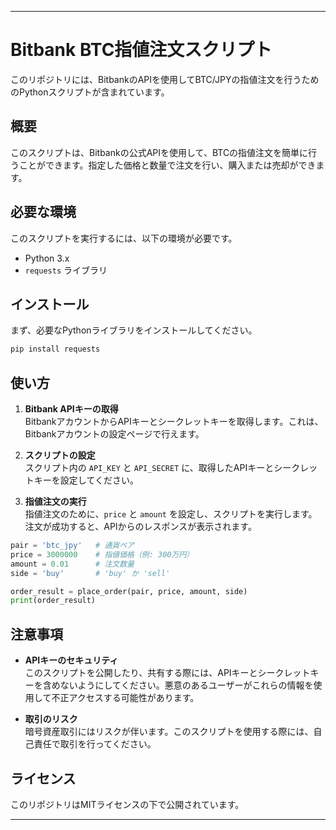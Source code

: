 
---

# Bitbank BTC指値注文スクリプト

このリポジトリには、BitbankのAPIを使用してBTC/JPYの指値注文を行うためのPythonスクリプトが含まれています。

## 概要

このスクリプトは、Bitbankの公式APIを使用して、BTCの指値注文を簡単に行うことができます。指定した価格と数量で注文を行い、購入または売却ができます。

## 必要な環境

このスクリプトを実行するには、以下の環境が必要です。

- Python 3.x
- `requests` ライブラリ

## インストール

まず、必要なPythonライブラリをインストールしてください。

```bash
pip install requests
```

## 使い方

1. **Bitbank APIキーの取得**  
   BitbankアカウントからAPIキーとシークレットキーを取得します。これは、Bitbankアカウントの設定ページで行えます。

2. **スクリプトの設定**  
   スクリプト内の `API_KEY` と `API_SECRET` に、取得したAPIキーとシークレットキーを設定してください。

3. **指値注文の実行**  
   指値注文のために、`price` と `amount` を設定し、スクリプトを実行します。注文が成功すると、APIからのレスポンスが表示されます。

```python
pair = 'btc_jpy'   # 通貨ペア
price = 3000000    # 指値価格（例: 300万円）
amount = 0.01      # 注文数量
side = 'buy'       # 'buy' か 'sell'

order_result = place_order(pair, price, amount, side)
print(order_result)
```

## 注意事項

- **APIキーのセキュリティ**  
  このスクリプトを公開したり、共有する際には、APIキーとシークレットキーを含めないようにしてください。悪意のあるユーザーがこれらの情報を使用して不正アクセスする可能性があります。

- **取引のリスク**  
  暗号資産取引にはリスクが伴います。このスクリプトを使用する際には、自己責任で取引を行ってください。

## ライセンス

このリポジトリはMITライセンスの下で公開されています。

---
